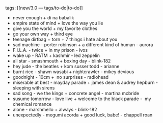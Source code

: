 tags: [[new/3.0 — tags/to-do|to-do]] 

- never enough + di na babalik
- empire state of mind + love the way you lie
- give you the world + my favorite clothes
- go your own way + third eye
- teenage dirtbag + torn + 7 things i hate about you
- sad machine - porter robinson + a different kind of human - aurora
- F.I.L.A. - twice + in my prison - ivos
- wake up - RATM + kashmir - led zeppelin 
- all star - smashmouth + boxing day - blink-182
- hey jude - the beatles + kom susser todd - arianne
- burnt rice - shawn wasabi + nightcrawler - mikey devious
- goodnight - 10cm +  no surprises - radiohead
- miserable at best - mayday parade + james dean & audrey hepburn - sleeping with sirens
- sad song - we the kings + concrete angel - martina mcbride
- susume tomorrow - love live + welcome to the black parade -  my chemical romance
- alone - marshmello + always - blink-182
- unexpectedly - megumi acorda + good luck, babe! - chappell roan
